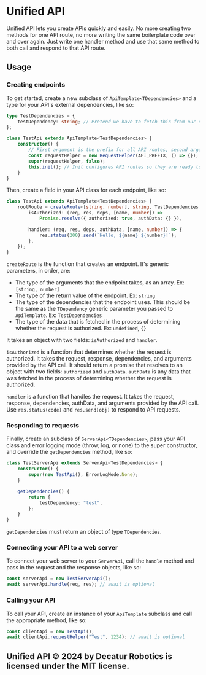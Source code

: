 # Unified API

Unified API lets you create APIs quickly and easily. No more creating two methods for one API route, no more writing the same boilerplate code over and over again. Just write one handler method and use that same method to both call and respond to that API route.

## Usage

### Creating endpoints

To get started, create a new subclass of `ApiTemplate<TDependencies>` and a type for your API's external dependencies,
like so:

```typescript
type TestDependencies = {
	testDependency: string; // Pretend we have to fetch this from our database
};

class TestApi extends ApiTemplate<TestDependencies> {
	constructor() {
		// First argument is the prefix for all API routes, second argument is a function that is called whenever a route throws an error.
		const requestHelper = new RequestHelper(API_PREFIX, () => {});
		super(requestHelper, false);
		this.init(); // Init configures API routes so they are ready to be called.
	}
}
```

Then, create a field in your API class for each endpoint, like so:

```typescript
class TestApi extends ApiTemplate<TestDependencies> {
	rootRoute = createRoute<[string, number], string, TestDependencies, {}>({
		isAuthorized: (req, res, deps, [name, number]) =>
			Promise.resolve({ authorized: true, authData: {} }),

		handler: (req, res, deps, authData, [name, number]) => {
			res.status(200).send(`Hello, ${name} ${number}!`);
		},
	});
}
```

`createRoute` is the function that creates an endpoint. It's generic parameters, in order, are:

- The type of the arguments that the endpoint takes, as an array. Ex: `[string, number]`
- The type of the return value of the endpoint. Ex: `string`
- The type of the dependencies that the endpoint uses. This should be the same as the `TDependency` generic parameter you passed to `ApiTemplate`. Ex: `TestDependencies`
- The type of the data that is fetched in the process of determining whether the request is authorized. Ex: `undefined`, `{}`

It takes an object with two fields: `isAuthorized` and `handler`.

`isAuthorized` is a function that determines whether the request is authorized. It takes the request, response, dependencies,
and arguments provided by the API call. It should return a promise that resolves to an object with two fields: `authorized`
and `authData`. `authData` is any data that was fetched in the process of determining whether the request is authorized.

`handler` is a function that handles the request. It takes the request, response, dependencies, authData, and arguments provided
by the API call. Use `res.status(code)` and `res.send(obj)` to respond to API requests.

### Responding to requests

Finally, create an subclass of `ServerApi<TDependencies>`, pass your API class and error logging mode (throw, log, or none) to the super constructor, and override the `getDependencies` method, like so:

```typescript
class TestServerApi extends ServerApi<TestDependencies> {
	constructor() {
		super(new TestApi(), ErrorLogMode.None);
	}

	getDependencies() {
		return {
			testDependency: "test",
		};
	}
}
```

`getDependencies` must return an object of type `TDependencies`.

### Connecting your API to a web server

To connect your web server to your `ServerApi`, call the `handle` method and pass in the request and the response objects, like so:

```typescript
const serverApi = new TestServerApi();
await serverApi.handle(req, res); // await is optional
```

### Calling your API

To call your API, create an instance of your `ApiTemplate` subclass and call the appropriate method, like so:

```typescript
const clientApi = new TestApi();
await clientApi.requestHelper("Test", 1234); // await is optional
```

## Unified API © 2024 by Decatur Robotics is licensed under the MIT license.
